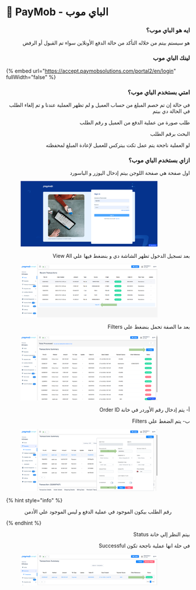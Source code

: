 # 📱 PayMob  - الباي موب

<h3 align="right">ايه هو الباي موب؟</h3>

<p align="right">هو سيستم بيتم من خلاله التأكد من حالة الدفع الأونلاين سواء تم القبول أو الرفض</p>

<h3 align="right">لينك الباي موب</h3>

{% embed url="https://accept.paymobsolutions.com/portal2/en/login" fullWidth="false" %}

<h3 align="right">امتي بستخدم الباي موب؟</h3>

<p align="right">في حالة إن تم خصم المبلغ من حساب العميل و لم تظهر العملية عندنا و تم إلغاء الطلب في الحالة دي بيتم</p>

<p align="right">طلب صورة من عملية الدفع من العميل و رقم الطلب</p>

<p align="right">البحث برقم الطلب</p>

<p align="right">لو العملية ناجحة يتم عمل تكت بيتركس للعميل لإعادة المبلغ لمحفظته</p>

<h3 align="right">ازاي بستخدم الباي موب؟</h3>

<p align="right">اول صفحة هي صفحة اللوجن بيتم إدخال اليوزر و الباسورد</p>

<figure><img src="../.gitbook/assets/image (3) (1) (1) (1) (1) (1) (1) (1).png" alt="" width="375"><figcaption></figcaption></figure>

<p align="right">View All بعد تسجيل الدخول تظهر الشاشة دي و بنضغط فيها علي </p>

<figure><img src="../.gitbook/assets/image (4) (1) (1) (1) (1) (1) (1).png" alt="" width="375"><figcaption></figcaption></figure>

<p align="right">Filters بعد ما الصفة تحمل بنضغط علي </p>

<figure><img src="../.gitbook/assets/image (5) (1) (1) (1) (1) (1).png" alt="" width="375"><figcaption></figcaption></figure>

<p align="right">Order ID أ- يتم إدخال رقم الأوردر في خانة </p>

<p align="right">Filters ب- يتم الضغط علي</p>

<figure><img src="../.gitbook/assets/image (7) (1) (1).png" alt="" width="375"><figcaption></figcaption></figure>

{% hint style="info" %}
<p align="center">رقم الطلب بيكون الموجود في عملية الدفع و ليس الموجود علي الأدمن</p>
{% endhint %}

<p align="right">Status بيتم النظر إلي خانة </p>

<p align="right">Successful في حلة انها عملية ناجحة تكون </p>

<figure><img src="../.gitbook/assets/image (8) (1) (1).png" alt="" width="375"><figcaption></figcaption></figure>
